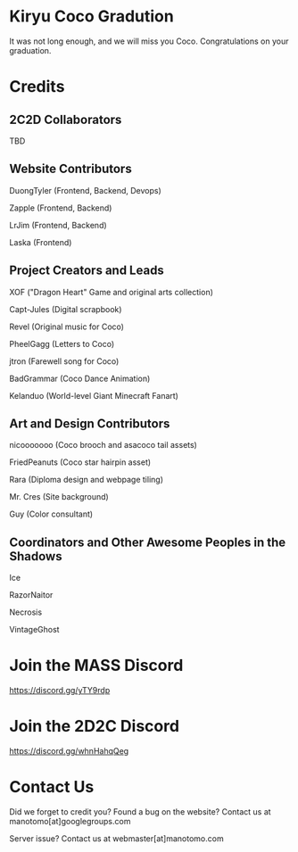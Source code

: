# Kiryu Coco Gradution
It was not long enough, and we will miss you Coco. Congratulations on your graduation.

# Credits

## 2C2D Collaborators

TBD

## Website Contributors

DuongTyler (Frontend, Backend, Devops)

Zapple (Frontend, Backend)

LrJim (Frontend, Backend)

Laska (Frontend)

## Project Creators and Leads

XOF ("Dragon Heart" Game and original arts collection)

Capt-Jules (Digital scrapbook)

Revel (Original music for Coco)

PheelGagg (Letters to Coco)

jtron (Farewell song for Coco)

BadGrammar (Coco Dance Animation)

Kelanduo (World-level Giant Minecraft Fanart)

## Art and Design Contributors

nicooooooo (Coco brooch and asacoco tail assets)

FriedPeanuts (Coco star hairpin asset)

Rara (Diploma design and webpage tiling)

Mr. Cres (Site background)

Guy (Color consultant)

## Coordinators and Other Awesome Peoples in the Shadows

Ice

RazorNaitor

Necrosis

VintageGhost


# Join the MASS Discord

https://discord.gg/yTY9rdp


# Join the 2D2C Discord

https://discord.gg/whnHahqQeg


# Contact Us

Did we forget to credit you? Found a bug on the website? Contact us at manotomo[at]googlegroups.com

Server issue? Contact us at webmaster[at]manotomo.com
